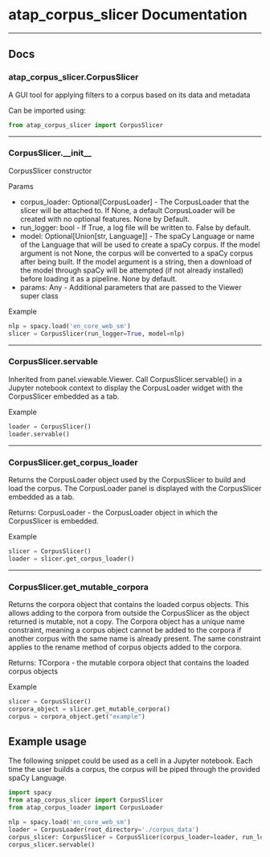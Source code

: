 # atap_corpus_slicer Documentation

---

## Docs

### atap_corpus_slicer.CorpusSlicer

A GUI tool for applying filters to a corpus based on its data and metadata

Can be imported using:

```python
from atap_corpus_slicer import CorpusSlicer
```

---

### CorpusSlicer.\_\_init\_\_

CorpusSlicer constructor

Params
- corpus_loader: Optional\[CorpusLoader\] - The CorpusLoader that the slicer will be attached to. If None, a default CorpusLoader will be created with no optional features. None by Default.
- run_logger: bool - If True, a log file will be written to. False by default.
- model: Optional\[Union\[str, Language\]\] - The spaCy Language or name of the Language that will be used to create a spaCy corpus. If the model argument is not None, the corpus will be converted to a spaCy corpus after being built. If the model argument is a string, then a download of the model through spaCy will be attempted (if not already installed) before loading it as a pipeline. None by default.
- params: Any - Additional parameters that are passed to the Viewer super class

Example

```python
nlp = spacy.load('en_core_web_sm')
slicer = CorpusSlicer(run_logger=True, model=nlp)
```

---

### CorpusSlicer.servable

Inherited from panel.viewable.Viewer. Call CorpusSlicer.servable() in a Jupyter notebook context to display the CorpusLoader widget with the CorpusSlicer embedded as a tab.

Example

```python
loader = CorpusSlicer()
loader.servable()
```

---

### CorpusSlicer.get_corpus_loader

Returns the CorpusLoader object used by the CorpusSlicer to build and load the corpus. The CorpusLoader panel is displayed with the CorpusSlicer embedded as a tab.

Returns: CorpusLoader - the CorpusLoader object in which the CorpusSlicer is embedded.

Example

```python
slicer = CorpusSlicer()
loader = slicer.get_corpus_loader()
```

---

### CorpusSlicer.get_mutable_corpora

Returns the corpora object that contains the loaded corpus objects.
This allows adding to the corpora from outside the CorpusSlicer as the object returned is mutable, not a copy.
The Corpora object has a unique name constraint, meaning a corpus object cannot be added to the corpora if another corpus with the same name is already present. The same constraint applies to the rename method of corpus objects added to the corpora.

Returns: TCorpora - the mutable corpora object that contains the loaded corpus objects

Example

```python
slicer = CorpusSlicer()
corpora_object = slicer.get_mutable_corpora()
corpus = corpora_object.get("example")
```


## Example usage

The following snippet could be used as a cell in a Jupyter notebook. Each time the user builds a corpus, the corpus will be piped through the provided spaCy Language.

```python
import spacy
from atap_corpus_slicer import CorpusSlicer
from atap_corpus_loader import CorpusLoader

nlp = spacy.load('en_core_web_sm')
loader = CorpusLoader(root_directory='./corpus_data')
corpus_slicer: CorpusSlicer = CorpusSlicer(corpus_loader=loader, run_logger=True, model=nlp)
corpus_slicer.servable()
```

